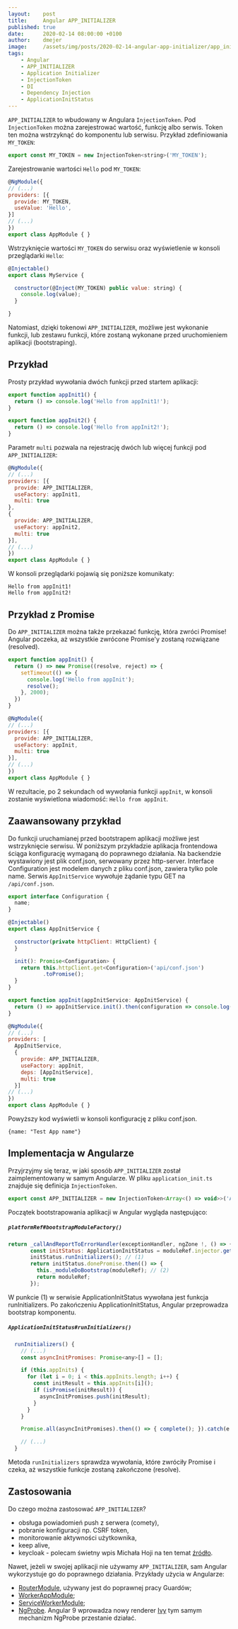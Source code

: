 ```yaml
---
layout:    post
title:     Angular APP_INITIALIZER
published: true
date:      2020-02-14 08:00:00 +0100
author:    dmejer
image:     /assets/img/posts/2020-02-14-angular-app-initializer/app_initializer.png
tags:
    - Angular
    - APP_INITIALIZER
    - Application Initializer
    - InjectionToken
    - DI
    - Dependency Injection
    - ApplicationInitStatus
---
```


`APP_INITIALIZER` to wbudowany w Angulara `InjectionToken`.
Pod `InjectionToken` można zarejestrować wartość, funkcję albo serwis. Token ten można wstrzyknąć do komponentu lub serwisu.
Przykład zdefiniowania `MY_TOKEN`:

```js
export const MY_TOKEN = new InjectionToken<string>('MY_TOKEN');
```

Zarejestrowanie wartości `Hello` pod `MY_TOKEN`:

```js
@NgModule({
// (...)
providers: [{
  provide: MY_TOKEN,
  useValue: 'Hello',
}]
// (...)
})
export class AppModule { }
```
Wstrzyknięcie wartości `MY_TOKEN` do serwisu oraz wyświetlenie w konsoli przeglądarki `Hello`:
```js
@Injectable()
export class MyService {

  constructor(@Inject(MY_TOKEN) public value: string) {
    console.log(value);
  }

}
```
Natomiast, dzięki tokenowi `APP_INITIALIZER`, możliwe jest wykonanie funkcji, lub zestawu funkcji, które zostaną wykonane przed uruchomieniem aplikacji (bootstraping).

## Przykład
Prosty przykład wywołania dwóch funkcji przed startem aplikacji:
``` js
export function appInit1() {
  return () => console.log('Hello from appInit1!');
}

export function appInit2() {
  return () => console.log('Hello from appInit2!');
}
```
Parametr `multi` pozwala na rejestrację dwóch lub więcej funkcji pod `APP_INITIALIZER`:
```js
@NgModule({
// (...)
providers: [{
  provide: APP_INITIALIZER,
  useFactory: appInit1,
  multi: true
},
{
  provide: APP_INITIALIZER,
  useFactory: appInit2,
  multi: true
}],
// (...)
})
export class AppModule { }
```
W konsoli przeglądarki pojawią się poniższe komunikaty:
```
Hello from appInit1!
Hello from appInit2!
```

## Przykład z Promise
Do `APP_INITIALIZER` można także przekazać funkcję, która zwróci Promise! Angular poczeka, aż wszystkie zwrócone Promise'y zostaną rozwiązane (resolved).
```js
export function appInit() {
  return () => new Promise((resolve, reject) => {
    setTimeout(() => {
      console.log('Hello from appInit');
      resolve();
    }, 2000);
  })
}

@NgModule({
// (...)
providers: [{
  provide: APP_INITIALIZER,
  useFactory: appInit,
  multi: true
}],
// (...)
})
export class AppModule { }
```
W rezultacie, po 2 sekundach od wywołania funkcji `appInit`, w konsoli zostanie wyświetlona wiadomość: `Hello from appInit`.

## Zaawansowany przykład
Do funkcji uruchamianej przed bootstrapem aplikacji możliwe jest wstrzyknięcie serwisu.
W poniższym przykładzie aplikacja frontendowa ściąga konfigurację wymaganą do poprawnego działania.
Na backendzie wystawiony jest plik conf.json, serwowany przez http-server.
Interface Configuration jest modelem danych z pliku conf.json, zawiera tylko pole name.
Serwis `AppInitService` wywołuje żądanie typu GET na `/api/conf.json`.

```js
export interface Configuration {
  name;
}

@Injectable()
export class AppInitService {

  constructor(private httpClient: HttpClient) {
  }

  init(): Promise<Configuration> {
    return this.httpClient.get<Configuration>('api/conf.json')
           .toPromise();
  }
}
```
```js
export function appInit(appInitService: AppInitService) {
  return () => appInitService.init().then(configuration => console.log(configuration));
}

@NgModule({
// (...)
providers: [
  AppInitService,
  {
    provide: APP_INITIALIZER,
    useFactory: appInit,
    deps: [AppInitService],
    multi: true
  }]
// (...)
})
export class AppModule { }
```
Powyższy kod wyświetli w konsoli konfigurację z pliku conf.json.
```
{name: "Test App name"}
```

## Implementacja w Angularze
Przyjrzyjmy się teraz, w jaki sposób `APP_INITIALIZER` został zaimplementowany w samym Angularze.
W pliku `application_init.ts` znajduje się definicja `InjectionToken`.
```js
export const APP_INITIALIZER = new InjectionToken<Array<() => void>>('Application Initializer');
```
Początek bootstrapowania aplikacji w Angular wygląda następująco:
##### *`platformRef#bootstrapModuleFactory()`*
``` js
return _callAndReportToErrorHandler(exceptionHandler, ngZone !, () => {
       const initStatus: ApplicationInitStatus = moduleRef.injector.get(ApplicationInitStatus);
       initStatus.runInitializers(); // (1)
       return initStatus.donePromise.then(() => {
         this._moduleDoBootstrap(moduleRef); // (2)
         return moduleRef;
       });
```
W punkcie (1) w serwisie ApplicationInitStatus wywołana jest funkcja runInitializers. Po zakończeniu ApplicationInitStatus, Angular przeprowadza bootstrap komponentu.
##### *`ApplicationInitStatus#runInitializers()`*
```js
  runInitializers() {
    // (...)
    const asyncInitPromises: Promise<any>[] = [];

    if (this.appInits) {
      for (let i = 0; i < this.appInits.length; i++) {
        const initResult = this.appInits[i]();
        if (isPromise(initResult)) {
          asyncInitPromises.push(initResult);
        }
      }
    }

    Promise.all(asyncInitPromises).then(() => { complete(); }).catch(e => { this.reject(e); });

    // (...)
  }
```
Metoda `runInitializers` sprawdza wywołania, które zwróciły Promise i czeka, aż wszystkie funkcje zostaną zakończone (resolve).

## Zastosowania
Do czego można zastosować `APP_INITIALIZER`?
* obsługa powiadomień push z serwera (comety),
* pobranie konfiguracji np. CSRF token,
* monitorowanie aktywności użytkownika,
* keep alive,
* keycloak - polecam świetny wpis Michała Hoji na ten temat [źródło](https://blog.consdata.tech/2020/02/01/keycloak-uwierzytelnianie-autoryzacja-springboot-angular.html).

Nawet, jeżeli w swojej aplikacji nie używamy `APP_INITIALIZER`, sam Angular wykorzystuje go do poprawnego działania.
Przykłady użycia w Angularze:
* [RouterModule](https://github.com/angular/angular/blob/e35d9eaa7d5267e9ea4d3fe2b85b88e28aae3f22/packages/router/src/router_module.ts#L510), używany jest do poprawnej pracy Guardów;
* [WorkerAppModule](https://github.com/angular/angular/blob/8.2.x/packages/docs/web_workers/web_workers.md);
* [ServiceWorkerModule](https://github.com/angular/angular/blob/8b88269ae1c0d609e098964e60d08e8472f5aa40/packages/service-worker/src/module.ts#L161);
* [NgProbe](https://github.com/angular/angular/blob/8b88269ae1c0d609e098964e60d08e8472f5aa40/packages/platform-browser/src/dom/debug/ng_probe.ts#L41). Angular 9 wprowadza nowy renderer [Ivy](https://angular.io/guide/ivy) tym samym mechanizm NgProbe przestanie działać.
